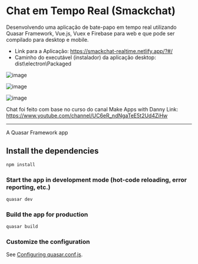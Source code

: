 # Chat em Tempo Real (Smackchat)
Desenvolvendo uma aplicação de bate-papo em tempo real utilizando Quasar Framework, Vue.js, Vuex e Firebase para web e que pode ser compilado para desktop e mobile.
- Link para a Aplicação: https://smackchat-realtime.netlify.app/?#/
- Caminho do executável (instalador) da aplicação desktop: dist\electron\Packaged

![image](https://user-images.githubusercontent.com/44420212/147836402-e7f784f4-7e47-4132-b3fa-531bc2e4c672.png)

![image](https://user-images.githubusercontent.com/44420212/147836441-daa4485b-b57b-4b9d-9dbb-7b4ba3b5fbf3.png)

![image](https://user-images.githubusercontent.com/44420212/147836489-b16b2472-881b-4a62-9ebf-375197b8c8be.png)

Chat foi feito com base no curso do canal Make Apps with Danny
Link: https://www.youtube.com/channel/UC6eR_ndNgaTeE5t2Ud4ZiHw

-----------------------------------------------

A Quasar Framework app

## Install the dependencies
```bash
npm install
```

### Start the app in development mode (hot-code reloading, error reporting, etc.)
```bash
quasar dev
```


### Build the app for production
```bash
quasar build
```

### Customize the configuration
See [Configuring quasar.conf.js](https://quasar.dev/quasar-cli/quasar-conf-js).
